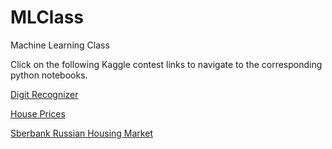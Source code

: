 # MLClass
Machine Learning Class

Click on the following Kaggle contest links to navigate to the corresponding python notebooks.

[Digit Recognizer](https://github.com/naveenim/MLClass/blob/master/MNIST_ConvolutionalNeuralNetwork.ipynb)

[House Prices](https://github.com/naveenim/MLClass/blob/master/py_part_3_kaggle_starter_OLD.ipynb)

[Sberbank Russian Housing Market](https://github.com/naveenim/MLClass/blob/master/Sberbank_final.ipynb)

